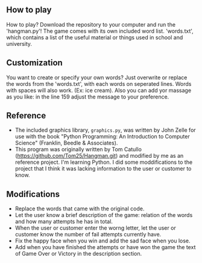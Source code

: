 ## How to play
How to play? Download the repository to your computer and run the 'hangman.py'! The game comes with its own included word list. 'words.txt', which contains a list of the useful material or things used in school and university.

## Customization
You want to create or specify your own words? Just overwrite or replace the words from the 'words.txt', with each words on seperated lines. Words with spaces will also work. (Ex: ice cream). Also you can add yor massage as you like: in the line 159 adjust the message to your preference.

## Reference
- The included graphics library, `graphics.py`, was written by John Zelle for use with the book "Python Programming: An Introduction to Computer Science" (Franklin, Beedle & Associates).
- This program was originally written by Tom Catullo (https://github.com/Tom25/Hangman.git) and modified by me as an reference project. I'm learning Python.  I did some moddifications to the project that I think it was lacking information to the user or customer to know.

## Modifications
- Replace the words that came with the original code.
- Let the user know a brief description of the game: relation of the words and how many attempts he has in total.
- When the user or customer enter the worng letter, let the user or customer know the number of fail attempts currently have.
- Fix the happy face when you win and add the sad face when you lose.
- Add when you have finished the attempts or have won the game the text of Game Over or Victory in the description section.
